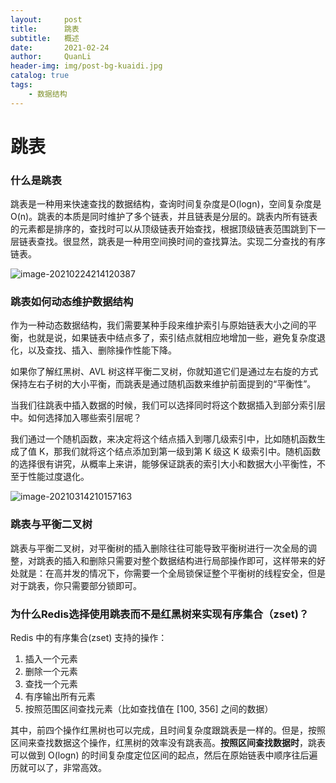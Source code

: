 ```yaml
---
layout:     post
title:      跳表
subtitle:   概述
date:       2021-02-24
author:     QuanLi
header-img: img/post-bg-kuaidi.jpg
catalog: true
tags:
    - 数据结构
---
```


# 跳表

### 什么是跳表

​	跳表是一种用来快速查找的数据结构，查询时间复杂度是O(logn)，空间复杂度是O(n)。跳表的本质是同时维护了多个链表，并且链表是分层的。跳表内所有链表的元素都是排序的，查找时可以从顶级链表开始查找，根据顶级链表范围跳到下一层链表查找。很显然，跳表是一种用空间换时间的查找算法。实现二分查找的有序链表。

![image-20210224214120387](C:\Users\ql\AppData\Roaming\Typora\typora-user-images\image-20210224214120387.png)



### 跳表如何动态维护数据结构

作为一种动态数据结构，我们需要某种手段来维护索引与原始链表大小之间的平衡，也就是说，如果链表中结点多了，索引结点就相应地增加一些，避免复杂度退化，以及查找、插入、删除操作性能下降。

如果你了解红黑树、AVL 树这样平衡二叉树，你就知道它们是通过左右旋的方式保持左右子树的大小平衡，而跳表是通过随机函数来维护前面提到的“平衡性”。

当我们往跳表中插入数据的时候，我们可以选择同时将这个数据插入到部分索引层中。如何选择加入哪些索引层呢？

我们通过一个随机函数，来决定将这个结点插入到哪几级索引中，比如随机函数生成了值 K，那我们就将这个结点添加到第一级到第 K 级这 K 级索引中。随机函数的选择很有讲究，从概率上来讲，能够保证跳表的索引大小和数据大小平衡性，不至于性能过度退化。

![image-20210314210157163](C:\Users\ql\AppData\Roaming\Typora\typora-user-images\image-20210314210157163.png)

### 跳表与平衡二叉树

​	跳表与平衡二叉树，对平衡树的插入删除往往可能导致平衡树进行一次全局的调整，对跳表的插入和删除只需要对整个数据结构进行局部操作即可，这样带来的好处就是：在高并发的情况下，你需要一个全局锁保证整个平衡树的线程安全，但是对于跳表，你只需要部分锁即可。

### 为什么Redis选择使用跳表而不是红黑树来实现有序集合（zset)？

Redis 中的有序集合(zset) 支持的操作：

1. 插入一个元素
2. 删除一个元素
3. 查找一个元素
4. 有序输出所有元素
5. 按照范围区间查找元素（比如查找值在 [100, 356] 之间的数据）

其中，前四个操作红黑树也可以完成，且时间复杂度跟跳表是一样的。但是，按照区间来查找数据这个操作，红黑树的效率没有跳表高。**按照区间查找数据时**，跳表可以做到 O(logn) 的时间复杂度定位区间的起点，然后在原始链表中顺序往后遍历就可以了，非常高效。

